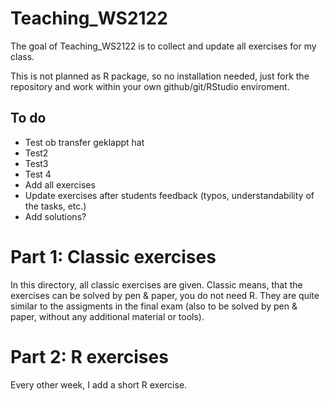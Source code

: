 
<!-- README.md is generated from README.Rmd. Please edit that file -->

# Teaching_WS2122

<!-- badges: start -->
<!-- badges: end -->

The goal of Teaching_WS2122 is to collect and update all exercises for
my class.

This is not planned as R package, so no installation needed, just fork
the repository and work within your own github/git/RStudio enviroment.

## To do

-   Test ob transfer geklappt hat
-   Test2
-   Test3
-   Test 4
-   Add all exercises
-   Update exercises after students feedback (typos, understandability
    of the tasks, etc.)
-   Add solutions?

# Part 1: Classic exercises

In this directory, all classic exercises are given. Classic means, that
the exercises can be solved by pen & paper, you do not need R. They are
quite similar to the assigments in the final exam (also to be solved by
pen & paper, without any additional material or tools).

# Part 2: R exercises

Every other week, I add a short R exercise.
